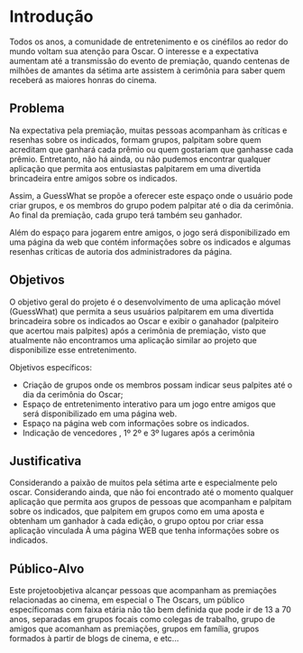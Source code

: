 # Introdução

Todos os anos, a comunidade de entretenimento e os cinéfilos ao redor do mundo voltam sua atenção para Oscar. O interesse e a expectativa aumentam até a transmissão do evento de premiação, quando centenas de milhões de amantes da sétima arte assistem à cerimônia para saber quem receberá as maiores honras do cinema. 

## Problema

Na expectativa pela premiação, muitas pessoas acompanham às críticas e resenhas sobre os indicados, formam grupos, palpitam sobre quem acreditam que ganhará cada prêmio ou quem gostariam que ganhasse cada prêmio. Entretanto, não há ainda, ou não pudemos encontrar qualquer aplicação que permita aos entusiastas palpitarem em uma divertida brincadeira entre amigos sobre os indicados.

Assim, a GuessWhat se propõe a oferecer este espaço onde o usuário pode criar grupos, e os membros do grupo podem palpitar até o dia da cerimônia. Ao final da premiação, cada grupo terá também seu ganhador.

Além do espaço para jogarem entre amigos, o jogo será disponibilizado em uma página da web que contém informações sobre os indicados e algumas resenhas críticas de autoria dos administradores da página.


## Objetivos

O objetivo geral do projeto é o desenvolvimento de uma aplicação móvel (GuessWhat) que permita a seus usuários palpitarem em uma divertida brincadeira sobre os indicados ao Oscar e exibir o ganahador (palpiteiro que acertou mais palpites) após a cerimônia de premiação, visto que atualmente não encontramos uma aplicação similar ao projeto que disponibilize esse entretenimento.

Objetivos específicos:<br/>
-	Criação de grupos onde os membros possam indicar seus palpites até o dia da cerimônia do Oscar;<br/>
-	Espaço de entretenimento interativo para um jogo entre amigos que será disponibilizado em uma página web.<br/>
-	Espaço na página web com informações sobre os indicados.
-	Indicação de vencedores , 1º 2º e 3º lugares após a cerimônia

 
## Justificativa

Considerando a paixão de muitos pela sétima arte e especialmente pelo oscar. 
Considerando ainda, que não foi encontrado até o momento qualquer aplicação que permita aos grupos de pessoas que acompanham e palpitam sobre os indicados, que palpitem em grupos como em uma aposta e obtenham um ganhador à cada edição, o grupo optou por criar essa aplicação vinculada À uma página WEB que tenha informações sobre os indicados.


## Público-Alvo

Este projetoobjetiva alcançar pessoas que acompanham as premiações relacionadas ao cinema, em especial o The Oscars, um público específicomas com faixa etária não tão bem definida que pode ir de 13 a 70 anos, separadas em grupos focais como colegas de trabalho, grupo de amigos que acomanham as premiações, grupos em família, grupos formados à partir de blogs de cinema, e etc... 
